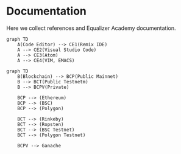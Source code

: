 # Documentation

Here we collect references and Equalizer Academy documentation.

```mermaid
graph TD
    A(Code Editor) --> CE1(Remix IDE)
    A --> CE2(Visual Studio Code)
    A --> CE3(Atom)
    A --> CE4(VIM, EMACS)
```

```mermaid
graph TD
    B(Blockchain) --> BCP(Public Mainnet)
    B --> BCT(Public Testnetm)
    B --> BCPV(Private)

    BCP --> (Ethereum)
    BCP --> (BSC)
    BCP --> (Polygon)

    BCT --> (Rinkeby)
    BCT --> (Ropsten)
    BCT --> (BSC Testnet)
    BCT --> (Polygon Testnet)

    BCPV --> Ganache
```
